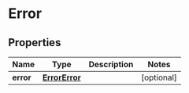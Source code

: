 # Error

## Properties
Name | Type | Description | Notes
------------ | ------------- | ------------- | -------------
**error** | [**ErrorError**](ErrorError.md) |  |  [optional]
